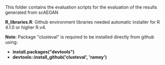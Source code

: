 This folder contains the evaluation scripts for the evaluation of the results generated from scAEGAN 

**R_libraries.R**: Github environment libraries needed automatic installer for R 4.1.0 or higher R.v4.

**Note**: Package "clusteval" is required to be installed directly from github using: 
*    **install.packages("devtools")**
*    **devtools::install_github('clusteval', 'ramey')**
